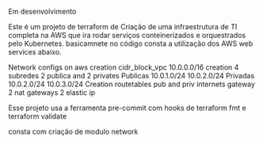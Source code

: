 Em desenvolvimento

Este é um projeto de terraform de Criação de uma infraestrutura de TI completa na AWS que ira rodar serviços conteinerizados e orquestrados pelo Kubernetes.
basicamnete no código consta a utilização dos AWS web services abaixo.

Network configs on aws
creation cidr_block_vpc 10.0.0.0/16
creation 4 subredes 2 publica and 2 privates
Publicas 10.0.1.0/24 10.0.2.0/24
Privadas 10.0.2.0/24 10.0.3.0/24
Creation routetables pub and priv
internets gateway
2 nat gateways
2 elastic ip

Esse projeto usa a ferramenta pre-commit com hooks de terraform fmt e terraform validate

consta com criação de modulo network






